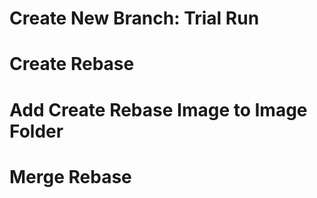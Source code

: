 # Create New Branch: Trial Run 
# Create Rebase
# Add Create Rebase Image to Image Folder
# Merge Rebase